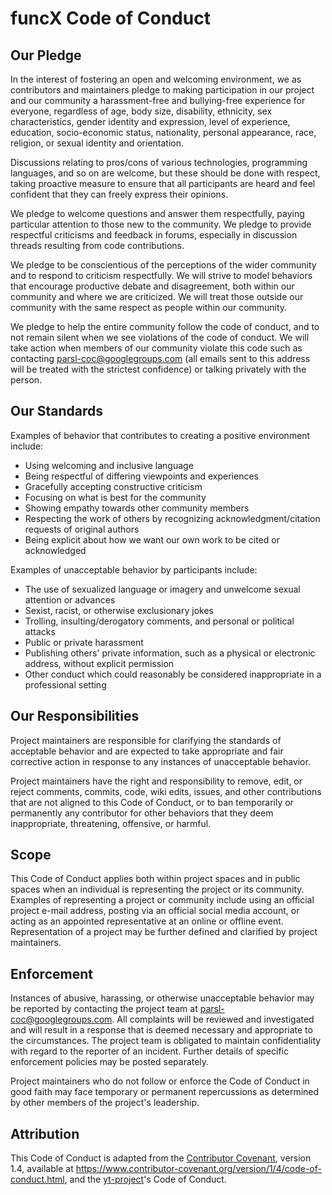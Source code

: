 # funcX Code of Conduct

## Our Pledge

In the interest of fostering an open and welcoming environment, we as
contributors and maintainers pledge to making participation in our project and
our community a harassment-free and bullying-free experience for everyone, regardless of age, body
size, disability, ethnicity, sex characteristics, gender identity and expression,
level of experience, education, socio-economic status, nationality, personal
appearance, race, religion, or sexual identity and orientation.

Discussions relating to pros/cons of various technologies, programming languages, and so on are welcome,
but these should be done with respect, taking proactive measure to ensure that all participants are heard
and feel confident that they can freely express their opinions.

We pledge to welcome questions and answer them respectfully, paying particular attention to those new to
the community. We pledge to provide respectful criticisms and feedback in forums, especially in discussion
threads resulting from code contributions.

We pledge to be conscientious of the perceptions of the wider community and to respond to criticism respectfully.
We will strive to model behaviors that encourage productive debate and disagreement, both within our community
and where we are criticized. We will treat those outside our community with the same respect as people within
our community.

We pledge to help the entire community follow the code of conduct, and to not remain silent when we see violations
of the code of conduct. We will take action when members of our community violate this code such as contacting
<a href="mailto:parsl-coc@googlegroups.com">parsl-coc@googlegroups.com</a> (all emails sent to this address will be treated with the strictest confidence)
or talking privately with the person.

## Our Standards

Examples of behavior that contributes to creating a positive environment
include:

* Using welcoming and inclusive language
* Being respectful of differing viewpoints and experiences
* Gracefully accepting constructive criticism
* Focusing on what is best for the community
* Showing empathy towards other community members
* Respecting the work of others by recognizing acknowledgment/citation requests of original authors
* Being explicit about how we want our own work to be cited or acknowledged

Examples of unacceptable behavior by participants include:

* The use of sexualized language or imagery and unwelcome sexual attention or
 advances
* Sexist, racist, or otherwise exclusionary jokes
* Trolling, insulting/derogatory comments, and personal or political attacks
* Public or private harassment
* Publishing others' private information, such as a physical or electronic
 address, without explicit permission
* Other conduct which could reasonably be considered inappropriate in a
 professional setting
 
## Our Responsibilities

Project maintainers are responsible for clarifying the standards of acceptable
behavior and are expected to take appropriate and fair corrective action in
response to any instances of unacceptable behavior.

Project maintainers have the right and responsibility to remove, edit, or
reject comments, commits, code, wiki edits, issues, and other contributions
that are not aligned to this Code of Conduct, or to ban temporarily or
permanently any contributor for other behaviors that they deem inappropriate,
threatening, offensive, or harmful.

## Scope

This Code of Conduct applies both within project spaces and in public spaces
when an individual is representing the project or its community. Examples of
representing a project or community include using an official project e-mail
address, posting via an official social media account, or acting as an appointed
representative at an online or offline event. Representation of a project may be
further defined and clarified by project maintainers.

## Enforcement

Instances of abusive, harassing, or otherwise unacceptable behavior may be
reported by contacting the project team at <a href="mailto:parsl-coc@googlegroups.com">parsl-coc@googlegroups.com</a>. All
complaints will be reviewed and investigated and will result in a response that
is deemed necessary and appropriate to the circumstances. The project team is
obligated to maintain confidentiality with regard to the reporter of an incident.
Further details of specific enforcement policies may be posted separately.

Project maintainers who do not follow or enforce the Code of Conduct in good
faith may face temporary or permanent repercussions as determined by other
members of the project's leadership.

## Attribution

This Code of Conduct is adapted from the [Contributor Covenant](https://www.contributor-covenant.org), version 1.4,
available at https://www.contributor-covenant.org/version/1/4/code-of-conduct.html,
and the [yt-project](https://yt-project.org)'s Code of Conduct.
